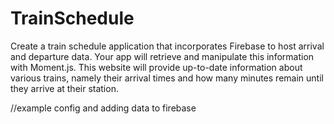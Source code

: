 # TrainSchedule
Create a train schedule application that incorporates Firebase to host arrival and departure data. Your app will retrieve and manipulate this information with Moment.js. This website will provide up-to-date information about various trains, namely their arrival times and how many minutes remain until they arrive at their station.

//example config and adding data to firebase
<blockquote class="imgur-embed-pub" lang="en" data-id="a/WMvpYkx"><a href="//imgur.com/a/WMvpYkx"></a></blockquote><script async src="//s.imgur.com/min/embed.js" charset="utf-8"></script>


